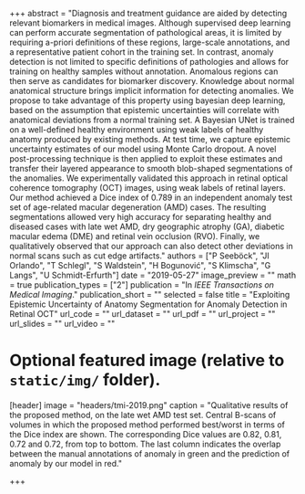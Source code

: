 +++
abstract = "Diagnosis and treatment guidance are aided by detecting relevant biomarkers in medical images. Although supervised deep learning can perform accurate segmentation of pathological areas, it is limited by requiring a-priori definitions of these regions, large-scale annotations, and a representative patient cohort in the training set. In contrast, anomaly detection is not limited to specific definitions of pathologies and allows for training on healthy samples without annotation. Anomalous regions can then serve as candidates for biomarker discovery. Knowledge about normal anatomical structure brings implicit information for detecting anomalies. We propose to take advantage of this property using bayesian deep learning, based on the assumption that epistemic uncertainties will correlate with anatomical deviations from a normal training set. A Bayesian UNet is trained on a well-defined healthy environment using weak labels of healthy anatomy produced by existing methods. At test time, we capture epistemic uncertainty estimates of our model using Monte Carlo dropout. A novel post-processing technique is then applied to exploit these estimates and transfer their layered appearance to smooth blob-shaped segmentations of the anomalies. We experimentally validated this approach in retinal optical coherence tomography (OCT) images, using weak labels of retinal layers. Our method achieved a Dice index of 0.789 in an independent anomaly test set of age-related macular degeneration (AMD) cases. The resulting segmentations allowed very high accuracy for separating healthy and diseased cases with late wet AMD, dry geographic atrophy (GA), diabetic macular edema (DME) and retinal vein occlusion (RVO). Finally, we qualitatively observed that our approach can also detect other deviations in normal scans such as cut edge artifacts."
authors = ["P Seeböck", "JI Orlando", "T Schlegl", "S Waldstein", "H Bogunović", "S Klimscha", "G Langs", "U Schmidt-Erfurth"]
date = "2019-05-27"
image_preview = ""
math = true
publication_types = ["2"]
publication = "In *IEEE Transactions on Medical Imaging*."
publication_short = ""
selected = false
title = "Exploiting Epistemic Uncertainty of Anatomy Segmentation for Anomaly Detection in Retinal OCT"
url_code = ""
url_dataset = ""
url_pdf = ""
url_project = ""
url_slides = ""
url_video = ""

# Optional featured image (relative to `static/img/` folder).
[header]
image = "headers/tmi-2019.png"
caption = "Qualitative results of the proposed method, on the late wet AMD test set. Central B-scans of volumes in which the proposed method performed best/worst in terms of the Dice index are shown. The corresponding Dice values are 0.82, 0.81, 0.72 and 0.72, from top to bottom. The last column indicates the overlap between the manual annotations of anomaly in green and the prediction of anomaly by our model in red."


+++
